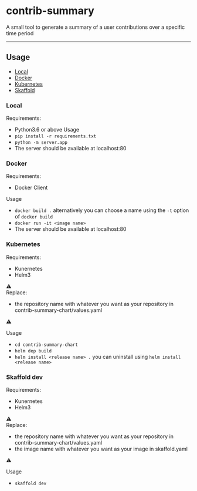 # contrib-summary
A small tool to generate a summary of a user contributions over a specific time period

---

## Usage
- [Local](#local)
- [Docker](#docker)
- [Kubernetes](#kubernetes)
- [Skaffold](#skaffold)

### Local
Requirements:
- Python3.6 or above
Usage
- `pip install -r requirements.txt`
- `python -m server.app`
- The server should be available at localhost:80

### Docker
Requirements:
- Docker Client

Usage
- `docker build .` alternatively you can choose a name using the `-t` option of `docker build`
- `docker run -it <image name>`
- The server should be available at localhost:80

### Kubernetes
Requirements:
- Kunernetes
- Helm3

⚠\
Replace:
- the repository name with whatever you want as your repository in contrib-summary-chart/values.yaml

⚠

Usage
- `cd contrib-summary-chart`
- `helm dep build`
- `helm install <release name> .` you can uninstall using `helm install <release name>`

### Skaffold dev
Requirements:
- Kunernetes
- Helm3

⚠\
Replace:
- the repository name with whatever you want as your repository in contrib-summary-chart/values.yaml
- the image name with whatever you want as your image in skaffold.yaml

⚠

Usage
- `skaffold dev`
